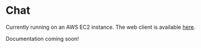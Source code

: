 # Chat

Currently running on an AWS EC2 instance. The web client is available
[here](http://ec2-13-57-232-164.us-west-1.compute.amazonaws.com).

Documentation coming soon!
